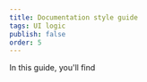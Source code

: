 ```yaml
---
title: Documentation style guide
tags: UI logic
publish: false
order: 5
---
```


In this guide, you'll find
